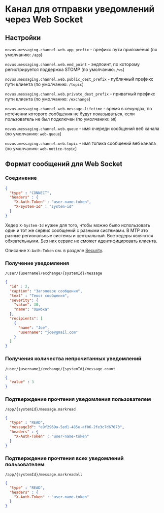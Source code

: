 # Канал для отправки уведомлений через Web Socket

## Настройки
`novus.messaging.channel.web.app_prefix` - префикс пути приложения 
(по умолчанию: `/app`)

`novus.messaging.channel.web.end_point` - эндпоинт, по которому регистрируется поддержка STOMP 
(по умолчанию: `/ws`)

`novus.messaging.channel.web.public_dest_prefix` - публичный префикс пути клиента 
(по умолчанию: `/topic`)

`novus.messaging.channel.web.private_dest_prefix` - приватный префикс пути клиента 
(по умолчанию: `/exchange`)

`novus.messaging.channel.web.message-lifetime` - время в секундах, по истечении которого
сообщения не будут показываться, если пользователь не был подключен (по умолчанию: `60`)

`novus.messaging.channel.web.queue` - имя очереди сообщений веб канала (по умолчанию: `web-queue`)

`novus.messaging.channel.web.topic` - имя топика сообщений веб канала (по умолчанию: `web-notice-topic`)

## Формат сообщений для Web Socket

### Соединение
```json
{ 
  "type" : "CONNECT", 
  "headers" : { 
    "X-Auth-Token" : "user-name-token", 
    "X-System-Id" : "system-id"
  }
}
```

Хедер `X-System-Id` нужен для того, чтобы можно было использовать один и тот же сервис
сообщений с разными системами. В МТР это разные региональные системы 
и центральный. Все хедеры являются обязательными. Без них сервис не сможет
идентифицировать клиента.

Описание `X-Auth-Token` см. в разделе [Security](../doc/Security.md).

### Получение уведомления
`/user/{username}/exchange/{systemId}/message`
```json
{
  "id" : 2,
  "caption": "Заголовок сообщения",
  "text" : "Текст сообщения",
  "severity": {
    "value": 30,
    "name": "Ошибка"
  },
  "recipients": [
    {
      "name": "Joe",
      "username": "joe@gmail.com"
    }
  ]
}
```

### Получения количества непрочитанных уведомлений
`/user/{username}/exchange/{systemId}/message.count`
```json
{
  "value" : 3
}
```

### Подтверждение прочтения уведомления пользователем
`/app/{systemId}/message.markread`
```json
{ 
  "type" : "READ",
  "messageId": "e9f2969a-5ed1-485e-af86-2fe3c7d67073",
  "headers" : { 
    "X-Auth-Token" : "user-name-token"
  }
}
```

### Подтверждение прочтения всех уведомлений пользователем
`/app/{systemId}/message.markreadall`
```json
{ 
  "type" : "READ",
  "headers" : { 
    "X-Auth-Token" : "user-name-token"
  }
}
```